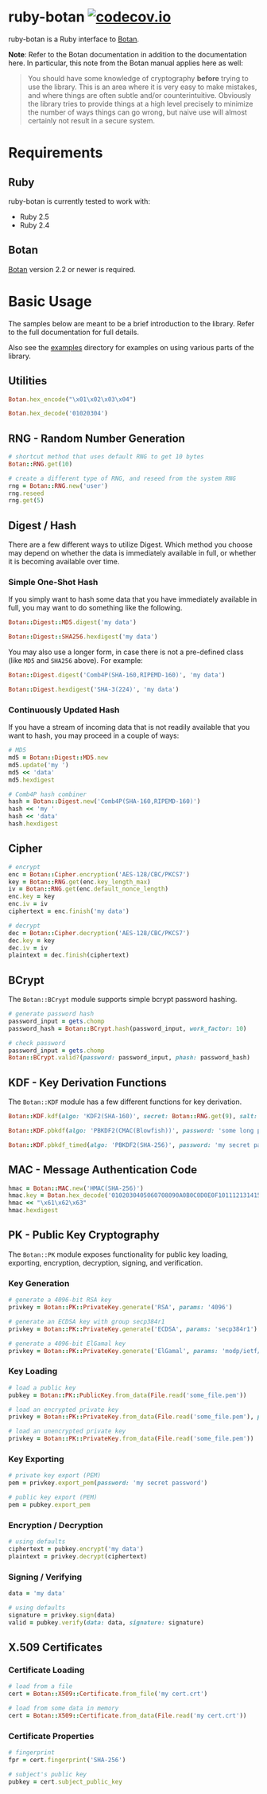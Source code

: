 # ruby-botan [![codecov.io](https://codecov.io/github/riboseinc/ruby-botan/coverage.svg?branch=master)](https://codecov.io/github/riboseinc/ruby-botan?branch=master)



ruby-botan is a Ruby interface to [Botan](https://botan.randombit.net/).

**Note**: Refer to the Botan documentation in addition to the documentation here. In particular, this note from the Botan manual applies here as well:

> You should have some knowledge of cryptography **before** trying to use the library. This is an area where it is very easy to make mistakes, and where things are often subtle and/or counterintuitive. Obviously the library tries to provide things at a high level precisely to minimize the number of ways things can go wrong, but naive use will almost certainly not result in a secure system.

# Requirements

## Ruby

ruby-botan is currently tested to work with:

* Ruby 2.5
* Ruby 2.4

## Botan

[Botan](https://botan.randombit.net/) version 2.2 or newer is required.

# Basic Usage

The samples below are meant to be a brief introduction to the library. Refer to the full documentation for full details.

Also see the [examples](https://github.com/riboseinc/ruby-botan/tree/master/examples) directory for examples on using various parts of the library.

## Utilities

```ruby
Botan.hex_encode("\x01\x02\x03\x04")

Botan.hex_decode('01020304')
```

## RNG - Random Number Generation

```ruby
# shortcut method that uses default RNG to get 10 bytes
Botan::RNG.get(10)

# create a different type of RNG, and reseed from the system RNG
rng = Botan::RNG.new('user')
rng.reseed
rng.get(5)
```

## Digest / Hash

There are a few different ways to utilize Digest. Which method you choose may depend on whether the data is immediately available in full, or whether it is becoming available over time.

### Simple One-Shot Hash

If you simply want to hash some data that you have immediately available in full, you may want to do something like the following.

```ruby
Botan::Digest::MD5.digest('my data')

Botan::Digest::SHA256.hexdigest('my data')
```

You may also use a longer form, in case there is not a pre-defined class (like `MD5` and `SHA256` above). For example:

```ruby
Botan::Digest.digest('Comb4P(SHA-160,RIPEMD-160)', 'my data')

Botan::Digest.hexdigest('SHA-3(224)', 'my data')
```

### Continuously Updated Hash

If you have a stream of incoming data that is not readily available that you want to hash, you may proceed in a couple of ways:

```ruby
# MD5
md5 = Botan::Digest::MD5.new
md5.update('my ')
md5 << 'data'
md5.hexdigest

# Comb4P hash combiner
hash = Botan::Digest.new('Comb4P(SHA-160,RIPEMD-160)')
hash << 'my '
hash << 'data'
hash.hexdigest
```

## Cipher

```ruby
# encrypt
enc = Botan::Cipher.encryption('AES-128/CBC/PKCS7')
key = Botan::RNG.get(enc.key_length_max)
iv = Botan::RNG.get(enc.default_nonce_length)
enc.key = key
enc.iv = iv
ciphertext = enc.finish('my data')

# decrypt
dec = Botan::Cipher.decryption('AES-128/CBC/PKCS7')
dec.key = key
dec.iv = iv
plaintext = dec.finish(ciphertext)
```

## BCrypt

The `Botan::BCrypt` module supports simple bcrypt password hashing.

```ruby
# generate password hash
password_input = gets.chomp
password_hash = Botan::BCrypt.hash(password_input, work_factor: 10)

# check password
password_input = gets.chomp
Botan::BCrypt.valid?(password: password_input, phash: password_hash)
```

## KDF - Key Derivation Functions

The `Botan::KDF` module has a few different functions for key derivation.

```ruby
Botan::KDF.kdf(algo: 'KDF2(SHA-160)', secret: Botan::RNG.get(9), salt: Botan::RNG.get(7), key_length: 32)

Botan::KDF.pbkdf(algo: 'PBKDF2(CMAC(Blowfish))', password: 'some long passphrase', iterations: 150_000, key_length: 16)

Botan::KDF.pbkdf_timed(algo: 'PBKDF2(SHA-256)', password: 'my secret passphrase', key_length: 8, milliseconds: 100)
```

## MAC - Message Authentication Code

```ruby
hmac = Botan::MAC.new('HMAC(SHA-256)')
hmac.key = Botan.hex_decode('0102030405060708090A0B0C0D0E0F101112131415161718191A1B1C1D1E1F20')
hmac << "\x61\x62\x63"
hmac.hexdigest
```

## PK - Public Key Cryptography

The `Botan::PK` module exposes functionality for public key loading, exporting, encryption, decryption, signing, and verification.

### Key Generation

```ruby
# generate a 4096-bit RSA key
privkey = Botan::PK::PrivateKey.generate('RSA', params: '4096')

# generate an ECDSA key with group secp384r1
privkey = Botan::PK::PrivateKey.generate('ECDSA', params: 'secp384r1')

# generate a 4096-bit ElGamal key
privkey = Botan::PK::PrivateKey.generate('ElGamal', params: 'modp/ietf/4096')
```

### Key Loading

```ruby
# load a public key
pubkey = Botan::PK::PublicKey.from_data(File.read('some_file.pem'))

# load an encrypted private key
privkey = Botan::PK::PrivateKey.from_data(File.read('some_file.pem'), password: 'my key password')

# load an unencrypted private key
privkey = Botan::PK::PrivateKey.from_data(File.read('some_file.pem'))
```

### Key Exporting

```ruby
# private key export (PEM)
pem = privkey.export_pem(password: 'my secret password')

# public key export (PEM)
pem = pubkey.export_pem
```

### Encryption / Decryption

```ruby
# using defaults
ciphertext = pubkey.encrypt('my data')
plaintext = privkey.decrypt(ciphertext)
```

### Signing / Verifying

```ruby
data = 'my data'

# using defaults
signature = privkey.sign(data)
valid = pubkey.verify(data: data, signature: signature)
```

## X.509 Certificates

### Certificate Loading

```ruby
# load from a file
cert = Botan::X509::Certificate.from_file('my cert.crt')

# load from some data in memory
cert = Botan::X509::Certificate.from_data(File.read('my cert.crt'))
```

### Certificate Properties

```ruby
# fingerprint
fpr = cert.fingerprint('SHA-256')

# subject's public key
pubkey = cert.subject_public_key
```
